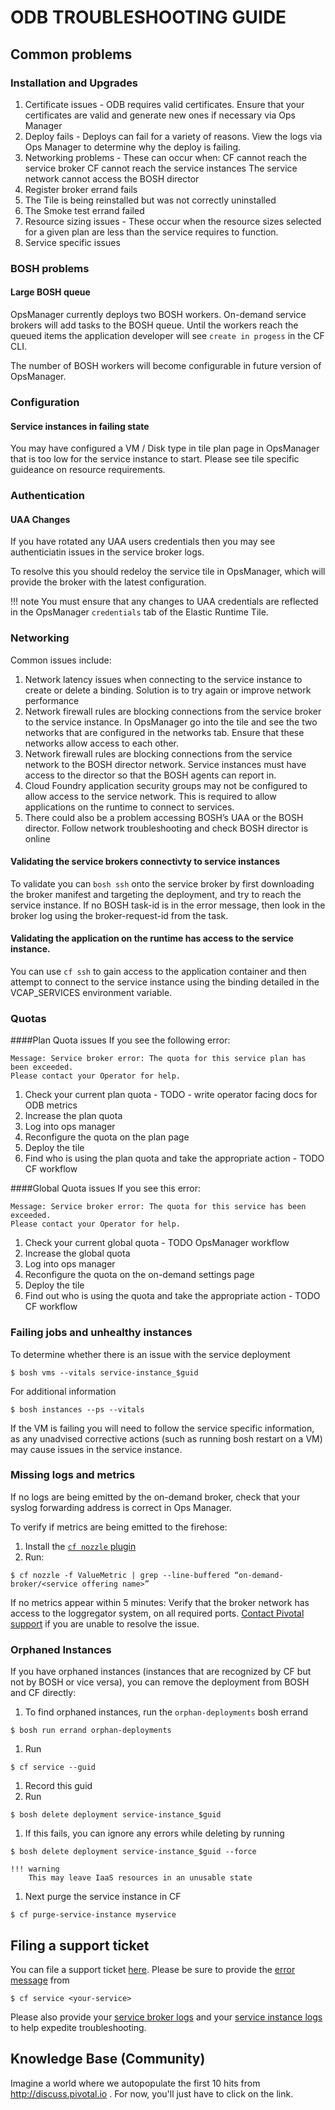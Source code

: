 # ODB TROUBLESHOOTING GUIDE

## Common problems
### Installation and Upgrades
1. Certificate issues - ODB requires valid certificates. Ensure that your certificates are valid and generate new ones if necessary via Ops Manager 
2. Deploy fails - Deploys can fail for a variety of reasons. View the logs via Ops Manager to determine why the deploy is failing.
3. Networking problems - These can occur when:
CF cannot reach the service broker
CF cannot reach the service instances
The service network cannot access the BOSH director	
4. Register broker errand fails
5. The Tile is being reinstalled but was not correctly uninstalled 
6. The Smoke test errand failed
7. Resource sizing issues - These occur when the resource sizes selected for a given plan are less than the service requires to function.
8. Service specific issues

### BOSH problems

#### Large BOSH queue

OpsManager currently deploys two BOSH workers. On-demand service brokers will add tasks to the BOSH queue. Until the workers reach the queued items the application developer will see `create in progess` in the CF CLI. 

The number of BOSH workers will become configurable in future version of OpsManager.

### Configuration

#### Service instances in failing state

You may have configured a VM / Disk type in tile plan page in OpsManager that is too low for the service instance to start. Please see tile specific guideance on resource requirements.

### Authentication

#### UAA Changes

If you have rotated any UAA users credentials then you may see authenticiatin issues in the service broker logs. 

To resolve this you should redeloy the service tile in OpsManager, which will provide the broker with the latest configuration.

!!! note
	You must ensure that any changes to UAA credentials are reflected in the OpsManager `credentials` tab of the Elastic Runtime Tile.

### Networking

Common issues include:

1. Network latency issues when connecting to the service instance to create or delete a binding. Solution is to try again or improve network performance
1. Network firewall rules are blocking connections from the service broker to the service instance. In OpsManager go into the tile and see the two networks that are configured in the networks tab. Ensure that these networks allow access to each other.
1. Network firewall rules are blocking connections from the service network to the BOSH director network. Service instances must have access to the director so that the BOSH agents can report in.
1. Cloud Foundry application security groups may not be configured to allow access to the service network. This is required to allow applications on the runtime to connect to services.
1. There could also be a problem accessing BOSH’s UAA or the BOSH director. Follow network troubleshooting and check BOSH director is online

#### Validating the service brokers connectivty to service instances

To validate you can `bosh ssh` onto the service broker by first downloading the broker manifest and targeting the deployment, and try to reach the service instance. If no BOSH task-id is in the error message, then look in the broker log using the broker-request-id from the task.

#### Validating the application on the runtime has access to the service instance.

You can use `cf ssh` to gain access to the application container and then attempt to connect to the service instance using the binding detailed in the VCAP_SERVICES environment variable.

### Quotas

####Plan Quota issues
If you see the following error:

```
Message: Service broker error: The quota for this service plan has been exceeded. 
Please contact your Operator for help.
```

1. Check your current plan quota - TODO - write operator facing docs for ODB metrics 
1. Increase the plan quota
1. Log into ops manager
1. Reconfigure the quota on the plan page
1. Deploy the tile
1. Find who is using the plan quota and take the appropriate action - TODO CF workflow

####Global Quota issues
If you see this error:

```
Message: Service broker error: The quota for this service has been exceeded. 
Please contact your Operator for help.
```

1. Check your current global quota - TODO OpsManager workflow
1. Increase the global quota 
1. Log into ops manager
1. Reconfigure the quota on the on-demand settings page
1. Deploy the tile
1. Find out who is using the quota and take the appropriate action - TODO CF workflow

### Failing jobs and unhealthy instances
To determine whether there is an issue with the service deployment

```
$ bosh vms --vitals service-instance_$guid
```

For additional information 
```
$ bosh instances --ps --vitals
```

If the VM is failing you will need to follow the service specific information, as any unadvised corrective actions (such as running bosh restart on a VM) may cause issues in the service instance.

### Missing logs and metrics


If no logs are being emitted by the on-demand broker, check that your syslog forwarding address is correct in Ops Manager.

To verify if metrics are being emitted to the firehose:

1. Install the [`cf nozzle` plugin](https://github.com/cloudfoundry/firehose-plugin)
1. Run: 
```
$ cf nozzle -f ValueMetric | grep --line-buffered “on-demand-broker/<service offering name>” 
```

If no metrics appear within 5 minutes:
Verify that the broker network has access to the loggregator system, on all required ports. [Contact Pivotal support](#filing-a-support-ticket) if you are unable to resolve the issue. 

### Orphaned Instances

If you have orphaned instances (instances that are recognized by CF but not by BOSH or vice versa), you can remove the deployment from BOSH and CF directly:

1. To find orphaned instances, run the `orphan-deployments` bosh errand
```
$ bosh run errand orphan-deployments
```
1. Run 
```
$ cf service --guid
``` 
1. Record this guid
1. Run
```
$ bosh delete deployment service-instance_$guid
```
1. If this fails, you can ignore any errors while deleting by running 
```
$ bosh delete deployment service-instance_$guid --force
``` 

	!!! warning
		This may leave IaaS resources in an unusable state

1. Next purge the service instance in CF
```
$ cf purge-service-instance myservice
```
## Filing a support ticket

You can file a support ticket [here](https://support.pivotal.io/). Please be sure to provide the [error message](#parsing-a-cf-error-message) from 
```
$ cf service <your-service>
``` 
Please also provide your [service broker logs](techniques/#accessing-broker-logs-and-vms) and your [service instance logs](techniques/#accessing-service-instance-logs-and-vms) to help expedite troubleshooting.

## Knowledge Base (Community)

Imagine a world where we autopopulate the first 10 hits from http://discuss.pivotal.io . For now, you'll just have to click on the link.